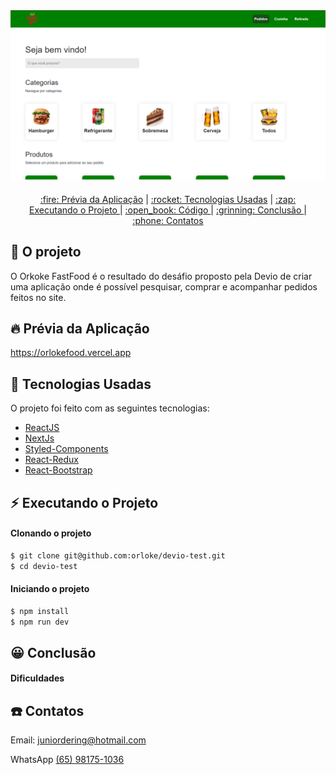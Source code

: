 <div align="center" style="margin-bottom: 20px;">
<img alt="demonstração da pagina" src="./public/imagemDemonstracao.png" width="auto" heigth="auto"/>
</div>

<div align="center" style="margin: 20px;">
    <p align="center" >
      <a href="#fire-prévia-da-aplicação"> :fire: Prévia da Aplicação</a> |
      <a href="#rocket-tecnologias-usadas"> :rocket: Tecnologias Usadas</a> |
      <a href="#zap-executando-o-projeto"> :zap: Executando o Projeto </a> |
      <a href="#open_book-código"> :open_book: Código </a> |
      <a href="#grinning-conclusão"> :grinning: Conclusão </a> |
      <a href="#phone-contatos"> :phone: Contatos </a>
    </p>
</div>

## :barber: O projeto

O Orkoke FastFood é o resultado do desáfio proposto pela Devio de criar uma aplicação onde é possível pesquisar, comprar e acompanhar pedidos feitos no site.

## :fire: Prévia da Aplicação

https://orlokefood.vercel.app

## :rocket: Tecnologias Usadas

O projeto foi feito com as seguintes tecnologias:

- [ReactJS](https://pt-br.reactjs.org/)
- [NextJs](https://nextjs.org)
- [Styled-Components](https://styled-components.com/)
- [React-Redux](https://react-redux.js.org)
- [React-Bootstrap](https://react-bootstrap.github.io)

## :zap: Executando o Projeto
#### Clonando o projeto

```sh
$ git clone git@github.com:orloke/devio-test.git
$ cd devio-test
```

#### Iniciando o projeto

```sh
$ npm install
$ npm run dev
```

## :grinning: Conclusão

#### Dificuldades


## :phone: Contatos

Email: [juniordering@hotmail.com](juniordering@hotmail.com)

WhatsApp [(65) 98175-1036](https://wa.me/5565981751036)


